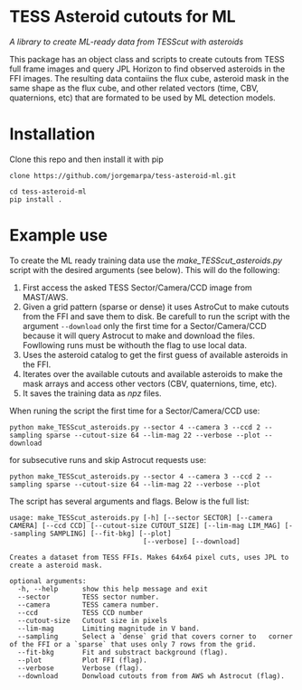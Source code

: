 # TESS Asteroid cutouts for ML

*A library to create ML-ready data from TESScut with asteroids*

This package has an object class and scripts to create cutouts from TESS full frame images and query JPL Horizon to find observed asteroids in the FFI images.
The resulting data contaiins the flux cube, asteroid mask in the same shape as the flux cube, and other related vectors (time, CBV, quaternions, etc) that are formated to be used by ML detection models.

# Installation

Clone this repo and then install it with pip

```
clone https://github.com/jorgemarpa/tess-asteroid-ml.git

cd tess-asteroid-ml
pip install .
```

# Example use

To create the ML ready training data use the *make_TESScut_asteroids.py* script with the desired arguments (see below). This will do the following:

1. First access the asked TESS Sector/Camera/CCD image from MAST/AWS. 
2. Given a grid pattern (sparse or dense) it uses AstroCut to make cutouts from the FFI and save them to disk. Be carefull to run the script with the argument `--download` only the first time for a Sector/Camera/CCD because it will query Astrocut to make and download the files. Fowllowing runs must be withouth the flag to use local data.
3. Uses the asteroid catalog to get the first guess of available asteroids in the FFI.
4. Iterates over the available cutouts and available asteroids to make the mask arrays and access other vectors (CBV, quaternions, time, etc). 
5. It saves the training data as *npz* files.

When runing the script the first time for a Sector/Camera/CCD use:

```
python make_TESScut_asteroids.py --sector 4 --camera 3 --ccd 2 --sampling sparse --cutout-size 64 --lim-mag 22 --verbose --plot --download
```

for subsecutive runs and skip Astrocut requests use:

```
python make_TESScut_asteroids.py --sector 4 --camera 3 --ccd 2 --sampling sparse --cutout-size 64 --lim-mag 22 --verbose --plot
```

The script has several arguments and flags. Below is the full list:

```
usage: make_TESScut_asteroids.py [-h] [--sector SECTOR] [--camera CAMERA] [--ccd CCD] [--cutout-size CUTOUT_SIZE] [--lim-mag LIM_MAG] [--sampling SAMPLING] [--fit-bkg] [--plot]
                                 [--verbose] [--download]

Creates a dataset from TESS FFIs. Makes 64x64 pixel cuts, uses JPL to create a asteroid mask.

optional arguments:
  -h, --help      show this help message and exit
  --sector        TESS sector number.
  --camera        TESS camera number.
  --ccd           TESS CCD number
  --cutout-size   Cutout size in pixels
  --lim-mag       Limiting magnitude in V band.
  --sampling      Select a `dense` grid that covers corner to   corner of the FFI or a `sparse` that uses only 7 rows from the grid.
  --fit-bkg       Fit and substract background (flag).
  --plot          Plot FFI (flag).
  --verbose       Verbose (flag).
  --download      Donwload cutouts from from AWS wh Astrocut (flag).
```